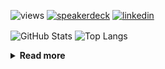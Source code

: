 ![views](https://komarev.com/ghpvc/?username=chck&color=blueviolet)
[![speakerdeck](https://img.shields.io/badge/Speaker_Deck-chck-8a2be2?style=flat-square&logo=speaker-deck)](https://speakerdeck.com/chck)
[![linkedin](https://img.shields.io/badge/LinkedIn-chck-8a2be2?style=flat-square&logo=linkedin)](https://www.linkedin.com/in/chck/)

<p align="left"> 
  <img alt="GitHub Stats" align="center" height="150" src="https://github-readme-stats-nine-umber-51.vercel.app/api?username=chck&count_private=true&show_icons=true&hide_title=true&theme=buefy" />
  <img alt="Top Langs" align="center" height="150" src="https://github-readme-stats-nine-umber-51.vercel.app/api/top-langs/?username=chck&layout=compact&count_private=true&show_icons=true&hide_title=true&theme=buefy" />
</p>

<details>
  <summary><b>Read more</b></summary>
  <br>

  <!--START_SECTION:waka-->
**🐱 My GitHub Data** 

> 📦 76.8 kB Used in GitHub's Storage 
 > 
> 🏆 883 Contributions in the Year 2023
 > 
> 💼 Opted to Hire
 > 
> 📜 134 Public Repositories 
 > 
> 🔑 19 Private Repositories 
 > 
**I'm a Night 🦉** 

```text
🌞 Morning                1322 commits        ████░░░░░░░░░░░░░░░░░░░░░   15.97 % 
🌆 Daytime                2147 commits        ██████░░░░░░░░░░░░░░░░░░░   25.94 % 
🌃 Evening                2273 commits        ███████░░░░░░░░░░░░░░░░░░   27.46 % 
🌙 Night                  2535 commits        ████████░░░░░░░░░░░░░░░░░   30.63 % 
```
📅 **I'm Most Productive on Monday** 

```text
Monday                   1800 commits        █████░░░░░░░░░░░░░░░░░░░░   21.75 % 
Tuesday                  1695 commits        █████░░░░░░░░░░░░░░░░░░░░   20.48 % 
Wednesday                1167 commits        ████░░░░░░░░░░░░░░░░░░░░░   14.10 % 
Thursday                 1559 commits        █████░░░░░░░░░░░░░░░░░░░░   18.84 % 
Friday                   854 commits         ███░░░░░░░░░░░░░░░░░░░░░░   10.32 % 
Saturday                 404 commits         █░░░░░░░░░░░░░░░░░░░░░░░░   04.88 % 
Sunday                   798 commits         ██░░░░░░░░░░░░░░░░░░░░░░░   09.64 % 
```


📊 **This Week I Spent My Time On** 

```text
💬 Programming Languages: 
Other                    8 hrs 26 mins       ████████████████████████░   96.60 % 
Git                      3 mins              ░░░░░░░░░░░░░░░░░░░░░░░░░   00.72 % 
Markdown                 3 mins              ░░░░░░░░░░░░░░░░░░░░░░░░░   00.66 % 
Ruby                     3 mins              ░░░░░░░░░░░░░░░░░░░░░░░░░   00.66 % 
TypeScript               2 mins              ░░░░░░░░░░░░░░░░░░░░░░░░░   00.47 % 

🔥 Editors: 
Chrome                   8 hrs 26 mins       ████████████████████████░   96.60 % 
Neovim                   8 mins              ░░░░░░░░░░░░░░░░░░░░░░░░░   01.65 % 
Obsidian                 3 mins              ░░░░░░░░░░░░░░░░░░░░░░░░░   00.66 % 
PyCharm                  3 mins              ░░░░░░░░░░░░░░░░░░░░░░░░░   00.62 % 
WebStorm                 2 mins              ░░░░░░░░░░░░░░░░░░░░░░░░░   00.47 % 
```

**I Mostly Code in Python** 

```text
Python                   41 repos            ████████░░░░░░░░░░░░░░░░░   32.28 % 
Jupyter Notebook         21 repos            ████░░░░░░░░░░░░░░░░░░░░░   16.54 % 
Rust                     7 repos             █░░░░░░░░░░░░░░░░░░░░░░░░   05.51 % 
Shell                    3 repos             █░░░░░░░░░░░░░░░░░░░░░░░░   02.36 % 
Astro                    1 repo              ░░░░░░░░░░░░░░░░░░░░░░░░░   00.79 % 
```



**Timeline**

![Lines of Code chart](https://raw.githubusercontent.com/chck/chck/main/assets/bar_graph.png)


 Last Updated on 2023-12-31 01:30 UTC
<!--END_SECTION:waka-->
</details>

